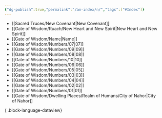 ```yaml
---
{"dg-publish":true,"permalink":"/an-index/n/","tags":["#Index"]}
---
```



- [[Sacred Truces/New Covenant\|New Covenant]]
- [[Gate of Wisdom/Ruach/New Heart and New Spirit\|New Heart and New Spirit]]
- [[Gate of Wisdom/Name\|Name]]
- [[Gate of Wisdom/Numbers/07\|07]]
- [[Gate of Wisdom/Numbers/09\|09]]
- [[Gate of Wisdom/Numbers/08\|08]]
- [[Gate of Wisdom/Numbers/10\|10]]
- [[Gate of Wisdom/Numbers/06\|06]]
- [[Gate of Wisdom/Numbers/05\|05]]
- [[Gate of Wisdom/Numbers/03\|03]]
- [[Gate of Wisdom/Numbers/04\|04]]
- [[Gate of Wisdom/Numbers/02\|02]]
- [[Gate of Wisdom/Numbers/01\|01]]
- [[Gate of Wisdom/Dwelling Places/Realm of Humans/City of Nahor\|City of Nahor]]

{ .block-language-dataview}